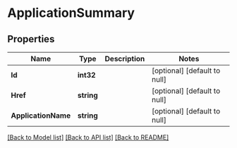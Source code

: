 # ApplicationSummary

## Properties
Name | Type | Description | Notes
------------ | ------------- | ------------- | -------------
**Id** | **int32** |  | [optional] [default to null]
**Href** | **string** |  | [optional] [default to null]
**ApplicationName** | **string** |  | [optional] [default to null]

[[Back to Model list]](../README.md#documentation-for-models) [[Back to API list]](../README.md#documentation-for-api-endpoints) [[Back to README]](../README.md)


